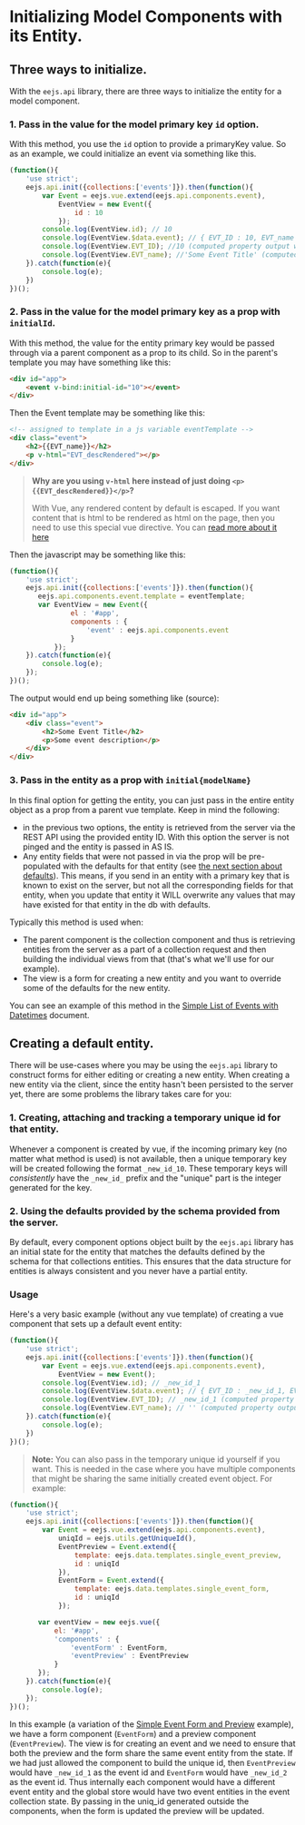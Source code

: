 # Initializing Model Components with its Entity.

## Three ways to initialize.

With the `eejs.api` library, there are three ways to initialize the entity for a model component.

### 1. Pass in the value for the model primary key `id` option.

With this method, you use the `id` option to provide a primaryKey value.  So as an example, we could initialize an event via something like this.

```js
(function(){
    'use strict';
    eejs.api.init({collections:['events']}).then(function(){
        var Event = eejs.vue.extend(eejs.api.components.event),
            EventView = new Event({
                id : 10
            });
        console.log(EventView.id); // 10
        console.log(EventView.$data.event); // { EVT_ID : 10, EVT_name : 'Some Event Title', ...and all other properties for the event entity}
        console.log(EventView.EVT_ID); //10 (computed property output which means the entity was saved to the store state
        console.log(EventView.EVT_name); //'Some Event Title' (computed property output)
    }).catch(function(e){
        console.log(e);
    })
})();
```

### 2. Pass in the value for the model primary key as a prop with `initialId`.

With this method, the value for the entity primary key would be passed through via a parent component as a prop to its child.  So in the parent's template you may have something like this:

```html
<div id="app">
    <event v-bind:initial-id="10"></event>
</div>
```

Then the Event template may be something like this:

```html
<!-- assigned to template in a js variable eventTemplate -->
<div class="event">
    <h2>{{EVT_name}}</h2>
    <p v-html="EVT_descRendered"></p>
</div>
```

> **Why are you using `v-html` here instead of just doing `<p>{{EVT_descRendered}}</p>`?**
>
> With Vue, any rendered content by default is escaped.  If you want content that is html to be rendered as html on the page, then you need to use this special vue directive.  You can [read more about it here](https://vuejs.org/v2/api/#v-html)

Then the javascript may be something like this:

```js
(function(){
    'use strict';
    eejs.api.init({collections:['events']}).then(function(){
       eejs.api.components.event.template = eventTemplate;
       var EventView = new Event({
               el : '#app',
               components : {
                   'event' : eejs.api.components.event
               }
           });
    }).catch(function(e){
        console.log(e);
    });
})();
```

The output would end up being something like (source):

```html
<div id="app">
    <div class="event">
        <h2>Some Event Title</h2>
        <p>Some event description</p>
    </div>
</div>
```
### 3. Pass in the entity as a prop with `initial{modelName}`

In this final option for getting the entity, you can just pass in the entire entity object as a prop from a parent vue template.  Keep in mind the following:

- in the previous two options, the entity is retrieved from the server via the REST API using the provided entity ID.  With this option the server is not pinged and the entity is passed in AS IS.
- Any entity fields that were not passed in via the prop will be pre-populated with the defaults for that entity (see [the next section about defaults](#creating-a-default-entity)).  This means, if you send in an entity with a primary key that is known to exist on the server, but not all the corresponding fields for that entity, when you update that entity it WILL overwrite any values that may have existed for that entity in the db with defaults.

Typically this method is used when:

- The parent component is the collection component and thus is retrieving entities from the server as a part of a collection request and then building the individual views from that (that's what we'll use for our example).
- The view is a form for creating a new entity and you want to override some of the defaults for the new entity.

You can see an example of this method in the [Simple List of Events with Datetimes](simple-event-list.md) document.

## Creating a default entity.
 
There will be use-cases where you may be using the `eejs.api` library to construct forms for either editing or creating a new entity.  When creating a new entity via the client, since the entity hasn't been persisted to the server yet, there are some problems the library takes care for you:

### 1. Creating, attaching and tracking a temporary unique id for that entity.

Whenever a component is created by vue, if the incoming primary key (no matter what method is used) is not available, then a unique temporary key will be created following the format `_new_id_10`.  These temporary keys will _consistently_ have the `_new_id_` prefix and the "unique" part is the integer generated for the key.  

### 2. Using the defaults provided by the schema provided from the server.

By default, every component options object built by the `eejs.api` library has an initial state for the entity that matches the defaults defined by the schema for that collections entities.  This ensures that the data structure for entities is always consistent and you never have a partial entity. 

### Usage

Here's a very basic example (without any vue template) of creating a vue component that sets up a default event entity:

```js
(function(){
    'use strict';
    eejs.api.init({collections:['events']}).then(function(){
        var Event = eejs.vue.extend(eejs.api.components.event),
            EventView = new Event();
        console.log(EventView.id); // _new_id_1
        console.log(EventView.$data.event); // { EVT_ID : _new_id_1, EVT_name : '', ...and all other properties with their default values for the event entity}
        console.log(EventView.EVT_ID); // _new_id_1 (computed property output which means the entity was saved to the store state
        console.log(EventView.EVT_name); // '' (computed property output)
    }).catch(function(e){
        console.log(e);
    })
})();
```

> **Note:** You can also pass in the temporary unique id yourself if you want.  This is needed in the case where you have multiple components that might be sharing the same initially created event object. For example:

```js
(function(){
    'use strict';
    eejs.api.init({collections:['events']}).then(function(){
        var Event = eejs.vue.extend(eejs.api.components.event),
            uniqId = eejs.utils.getUniqueId(),
            EventPreview = Event.extend({
                template: eejs.data.templates.single_event_preview,
                id : uniqId
            }),
            EventForm = Event.extend({
                template: eejs.data.templates.single_event_form,
                id : uniqId
            });

       var eventView = new eejs.vue({
           el: '#app',
           'components' : {
               'eventForm' : EventForm,
               'eventPreview' : EventPreview
           }
       });
    }).catch(function(e){
        console.log(e);
    });
})();
```

In this example (a variation of the [Simple Event Form and Preview](simple-event-form-and-preview.md) example), we have a form component (`EventForm`) and a preview component (`EventPreview`).  The view is for creating an event and we need to ensure that both the preview and the form share the same event entity from the state.  If we had just allowed the component to build the unique id, then `EventPreview` would have `_new_id_1` as the event id and `EventForm` would have `_new_id_2` as the event id.  Thus internally each component would have a different event entity and the global store would have two event entities in the event collection state.  By passing in the uniq_id generated outside the components, when the form is updated the preview will be updated.